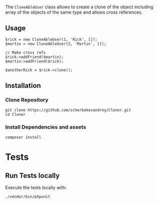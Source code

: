 ##
The `CloneAbleUser` class allows to create a clone of the object including array of the objects of the same type and allows cross references.

## Usage
```
$rick = new CloneAbleUser(1, 'Rick', []);
$martin = new CloneAbleUser(2, 'Martin', []);

// Make cross refs
$rick->addFriend($martin);
$martin->addFriend($rick);

$anotherRick = $rick->clone();
```

## Installation

### Clone Repository
```
git clone https://github.com/scherbakovandrey/Cloner.git
cd Cloner
```

### Install Dependencies and assets
```
composer install
```

# Tests

## Run Tests locally
Execute the tests locally with:
```
./vendor/bin/phpunit
```

